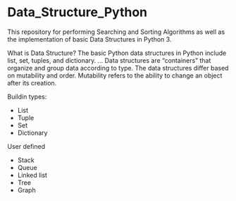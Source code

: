 # Data_Structure_Python
This repository for performing Searching and Sorting Algorithms as well as the implementation of basic Data Structures in Python 3. <br>

What is Data Structure?
The basic Python data structures in Python include list, set, tuples, and dictionary. ... Data structures are “containers” that organize and group data according to type. The data structures differ based on mutability and order. Mutability refers to the ability to change an object after its creation. <br>

Buildin types:
* List
* Tuple
* Set
* Dictionary

User defined
* Stack
* Queue
* Linked list
* Tree
* Graph
